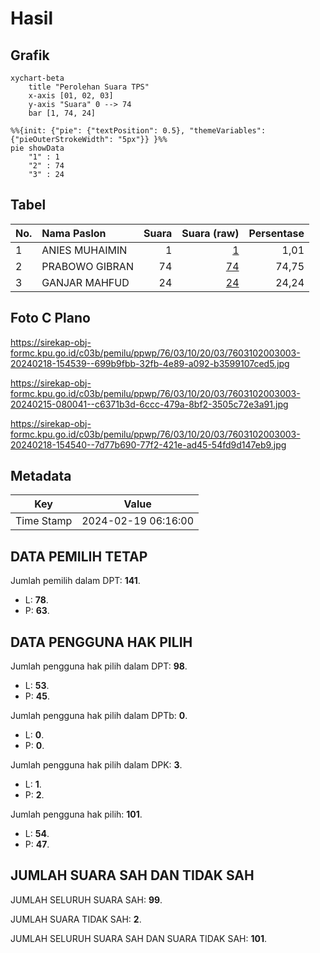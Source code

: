 # Hasil

## Grafik

```mermaid
xychart-beta
    title "Perolehan Suara TPS"
    x-axis [01, 02, 03]
    y-axis "Suara" 0 --> 74
    bar [1, 74, 24]
```

```mermaid
%%{init: {"pie": {"textPosition": 0.5}, "themeVariables": {"pieOuterStrokeWidth": "5px"}} }%%
pie showData
    "1" : 1
    "2" : 74
    "3" : 24
```

## Tabel

| No. | Nama Paslon    | Suara | Suara (raw) | Persentase |
|:--- |:-------------- | -----:| -----------:| ----------:|
| 1   | ANIES MUHAIMIN | 1     | [1][p-1]    | 1,01       |
| 2   | PRABOWO GIBRAN | 74    | [74][p-2]   | 74,75      |
| 3   | GANJAR MAHFUD  | 24    | [24][p-3]   | 24,24      |


[p-1]: https://github.com/gigit-pemilu/pemilu-2024-76-sulawesi-barat/blob/main/pilpres/hitung-suara/sub/76-sulawesi-barat/sub/03-mamasa/sub/10-tabang/sub/2003-tadokalua/sub/003-tps/sub/paslon-1.txt
[p-2]: https://github.com/gigit-pemilu/pemilu-2024-76-sulawesi-barat/blob/main/pilpres/hitung-suara/sub/76-sulawesi-barat/sub/03-mamasa/sub/10-tabang/sub/2003-tadokalua/sub/003-tps/sub/paslon-2.txt
[p-3]: https://github.com/gigit-pemilu/pemilu-2024-76-sulawesi-barat/blob/main/pilpres/hitung-suara/sub/76-sulawesi-barat/sub/03-mamasa/sub/10-tabang/sub/2003-tadokalua/sub/003-tps/sub/paslon-3.txt

## Foto C Plano

https://sirekap-obj-formc.kpu.go.id/c03b/pemilu/ppwp/76/03/10/20/03/7603102003003-20240218-154539--699b9fbb-32fb-4e89-a092-b3599107ced5.jpg

https://sirekap-obj-formc.kpu.go.id/c03b/pemilu/ppwp/76/03/10/20/03/7603102003003-20240215-080041--c6371b3d-6ccc-479a-8bf2-3505c72e3a91.jpg

https://sirekap-obj-formc.kpu.go.id/c03b/pemilu/ppwp/76/03/10/20/03/7603102003003-20240218-154540--7d77b690-77f2-421e-ad45-54fd9d147eb9.jpg


## Metadata

| Key        | Value               |
| ---------- | ------------------- |
| Time Stamp | 2024-02-19 06:16:00 |


## DATA PEMILIH TETAP

Jumlah pemilih dalam DPT: **141**.
 * L: **78**.
 * P: **63**.

## DATA PENGGUNA HAK PILIH

Jumlah pengguna hak pilih dalam DPT: **98**.
 * L: **53**.
 * P: **45**.

Jumlah pengguna hak pilih dalam DPTb: **0**.
 * L: **0**.
 * P: **0**.

Jumlah pengguna hak pilih dalam DPK: **3**.
 * L: **1**.
 * P: **2**.

Jumlah pengguna hak pilih: **101**.
 * L: **54**.
 * P: **47**.

## JUMLAH SUARA SAH DAN TIDAK SAH

JUMLAH SELURUH SUARA SAH: **99**.

JUMLAH SUARA TIDAK SAH: **2**.

JUMLAH SELURUH SUARA SAH DAN SUARA TIDAK SAH: **101**.


